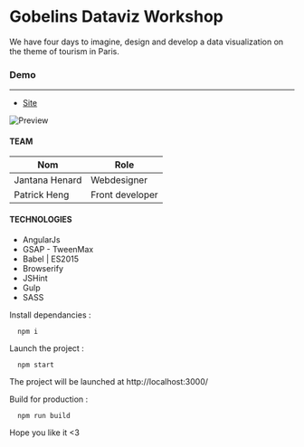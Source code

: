 # Gobelins Dataviz Workshop

We have four days to imagine, design and develop a data visualization on the theme of tourism in Paris.

### Demo
--------------------

* [Site](http://dataviz.hengpatrick.fr/)

![Preview](http://dataviz.hengpatrick.fr/preview.gif)

#### TEAM
| Nom |  Role |
| ------------- | ------------- |
| Jantana Henard  | Webdesigner |
| Patrick Heng  | Front developer |

#### TECHNOLOGIES


* AngularJs 
* GSAP - TweenMax
* Babel | ES2015
* Browserify
* JSHint
* Gulp
* SASS

Install dependancies :  
```shell
  npm i
```

Launch the project :  
```shell
  npm start
```

The project will be launched at http://localhost:3000/

Build for production :  
```shell
  npm run build
```



Hope you like it <3
